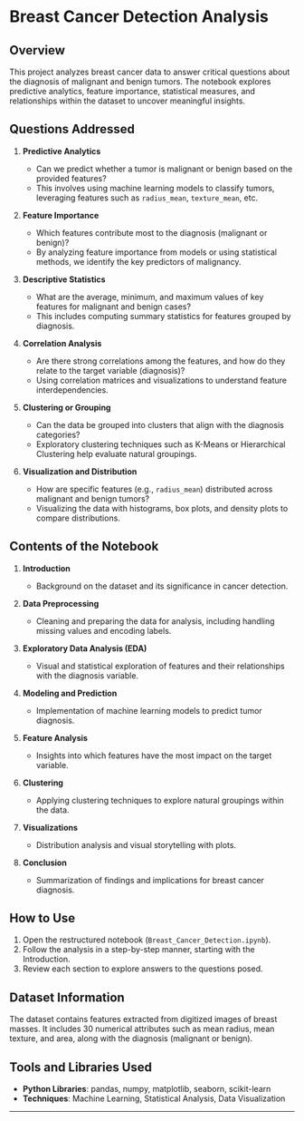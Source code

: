 # Breast Cancer Detection Analysis

## Overview
This project analyzes breast cancer data to answer critical questions about the diagnosis of malignant and benign tumors. The notebook explores predictive analytics, feature importance, statistical measures, and relationships within the dataset to uncover meaningful insights.

## Questions Addressed

1. **Predictive Analytics**
   - Can we predict whether a tumor is malignant or benign based on the provided features?
   - This involves using machine learning models to classify tumors, leveraging features such as `radius_mean`, `texture_mean`, etc.

2. **Feature Importance**
   - Which features contribute most to the diagnosis (malignant or benign)?
   - By analyzing feature importance from models or using statistical methods, we identify the key predictors of malignancy.

3. **Descriptive Statistics**
   - What are the average, minimum, and maximum values of key features for malignant and benign cases?
   - This includes computing summary statistics for features grouped by diagnosis.

4. **Correlation Analysis**
   - Are there strong correlations among the features, and how do they relate to the target variable (diagnosis)?
   - Using correlation matrices and visualizations to understand feature interdependencies.

5. **Clustering or Grouping**
   - Can the data be grouped into clusters that align with the diagnosis categories?
   - Exploratory clustering techniques such as K-Means or Hierarchical Clustering help evaluate natural groupings.

6. **Visualization and Distribution**
   - How are specific features (e.g., `radius_mean`) distributed across malignant and benign tumors?
   - Visualizing the data with histograms, box plots, and density plots to compare distributions.

## Contents of the Notebook

1. **Introduction**
   - Background on the dataset and its significance in cancer detection.
   
2. **Data Preprocessing**
   - Cleaning and preparing the data for analysis, including handling missing values and encoding labels.

3. **Exploratory Data Analysis (EDA)**
   - Visual and statistical exploration of features and their relationships with the diagnosis variable.

4. **Modeling and Prediction**
   - Implementation of machine learning models to predict tumor diagnosis.

5. **Feature Analysis**
   - Insights into which features have the most impact on the target variable.

6. **Clustering**
   - Applying clustering techniques to explore natural groupings within the data.

7. **Visualizations**
   - Distribution analysis and visual storytelling with plots.

8. **Conclusion**
   - Summarization of findings and implications for breast cancer diagnosis.

## How to Use
1. Open the restructured notebook (`Breast_Cancer_Detection.ipynb`).
2. Follow the analysis in a step-by-step manner, starting with the Introduction.
3. Review each section to explore answers to the questions posed.

## Dataset Information
The dataset contains features extracted from digitized images of breast masses. It includes 30 numerical attributes such as mean radius, mean texture, and area, along with the diagnosis (malignant or benign).

## Tools and Libraries Used
- **Python Libraries**: pandas, numpy, matplotlib, seaborn, scikit-learn
- **Techniques**: Machine Learning, Statistical Analysis, Data Visualization

---
